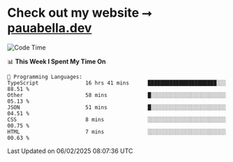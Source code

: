 # Check out my website ⭢ [pauabella.dev](https://pauabella.dev)

<!--START_SECTION:waka-->
![Code Time](http://img.shields.io/badge/Code%20Time-4%2C045%20hrs%2045%20mins-blue)

📊 **This Week I Spent My Time On** 

```text
💬 Programming Languages: 
TypeScript               16 hrs 41 mins      ██████████████████████░░░   88.51 % 
Other                    58 mins             █░░░░░░░░░░░░░░░░░░░░░░░░   05.13 % 
JSON                     51 mins             █░░░░░░░░░░░░░░░░░░░░░░░░   04.51 % 
CSS                      8 mins              ░░░░░░░░░░░░░░░░░░░░░░░░░   00.75 % 
HTML                     7 mins              ░░░░░░░░░░░░░░░░░░░░░░░░░   00.63 % 
```


 Last Updated on 06/02/2025 08:07:36 UTC
<!--END_SECTION:waka-->
